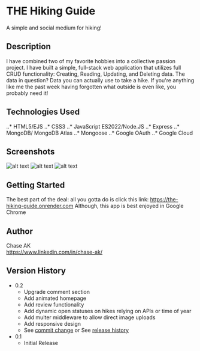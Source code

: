 # THE Hiking Guide

A simple and social medium for hiking!

## Description

I have combined two of my favorite hobbies into a collective passion project. I have built a simple, full-stack web application that utilizes full CRUD functionality: Creating, Reading, Updating, and Deleting data. The data in question? Data you can actually use to take a hike. If you're anything like me the past week having forgotten what outside is even like, you probably need it! 

## Technologies Used

..* HTML5/EJS
..* CSS3
..* JavaScript ES2022/Node.JS
..* Express
..* MongoDB/ MongoDB Atlas
..* Mongoose
..* Google OAuth
..* Google Cloud

## Screenshots

![alt text](./images/ssOne.png)
![alt text](./images/ssTwo.png)
![alt text](./images/ssThree.png)


## Getting Started

The best part of the deal: all you gotta do is click this link: https://the-hiking-guide.onrender.com
Although, this app is best enjoyed in Google Chrome

## Author

Chase AK  
https://www.linkedin.com/in/chase-ak/

## Version History

* 0.2
    * Upgrade comment section
    * Add animated homepage 
    * Add review functionality
    * Add dynamic open statuses on hikes relying on APIs or time of year
    * Add multer middleware to allow direct image uploads
    * Add responsive design
    * See [commit change]() or See [release history]()
* 0.1
    * Initial Release
